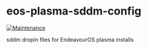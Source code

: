 # eos-plasma-sddm-config

[![Maintenance](https://img.shields.io/maintenance/yes/2023.svg)]()

sddm dropin files for EndeavourOS plasma installs
